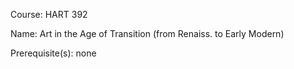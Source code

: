




Course: HART 392

Name: Art in the Age of Transition (from Renaiss. to Early Modern)

Prerequisite(s): none